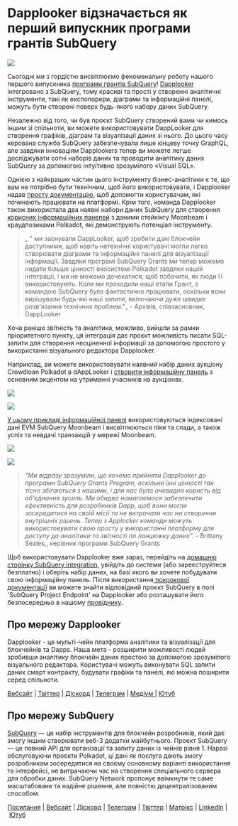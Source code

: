 # Dapplooker відзначається як перший випускник програми грантів  SubQuery

![](https://miro.medium.com/max/700/0*m7loo6ZhFd_UrPtG)

Сьогодні ми з гордістю висвітлюємо феноменальну роботу нашого першого випускника [програми грантів SubQuery](https://subquery.network/grants)! [Dapplooker](https://dapplooker.com/) інтегровано з SubQuery, тому красиві та прості у створенні аналітичні інструменти, такі як експолорери, діаграми та інформаційні панелі, можуть бути створені поверх будь-якого набору даних SubQuery.

Незалежно від того, чи був проєкт SubQuery створений вами чи кимось іншим зі спільноти, ви можете використовувати DappLooker для створення графіків, діаграм та візуалізації даних зі нього. До цього часу керована служба SubQuery забезпечувала лише кінцеву точку GraphQL, але завдяки інноваціям Dapplookers тепер ви можете легше досліджувати сотні наборів даних та проводити аналітику даних SubQuery за допомогою інтуїтивно зрозумілого «Visual SQL».

Однією з найкращих частин цього інструменту бізнес-аналітики є те, що вам не потрібно бути технічним, щоб його використовувати, і Dapplooker надав [просту документацію](https://dapplooker.notion.site/SubQuery-55e159ee37ff453b9a278be0efbe319e), щоб допомогти користувачам, які починають працювати на платформі. Крім того, команда Dapplooker також використала два наявні набори даних SubQuery для створення [корисних інформаційних панелей](https://dapplooker.com/category/subquery?type=dashboard) з даними стейкінгу Moonbeam і краудпозиками Polkadot, які демонструють потенціал інструменту.

> _ " ми заснували DappLooker, щоб зробити дані блокчейн доступними, щоб навіть нетехнічні користувачі могли легко створювати діаграми та інформаційні панелі для візуалізації інформації. Завдяки програмі SubQuery Grants ми тепер можемо надати більше цінності екосистемі Polkadot завдяки нашій інтеграції, і ми не можемо дочекатися, щоб побачити, як люди її використовують. Коли ми проходили наші етапи Грант, з командою SubQuery було фантастично працювати, оскільки вони вирішували будь-які наші запити, включаючи дуже швидке розв'язання технічних проблем."_ - Архівів, співзасновник, DappLooker

Хоча раніше звітність та аналітика, можливо, вийшли за рамки пріоритетного пункту, ця інтеграція дає проєкт можливість писати SQL-запити для створення неоціненної інформації за допомогою простого у використанні візуального редактора Dapplooker.

Наприклад, ви можете використовувати наявний набір даних аукціону Crowdloan Polkadot в dAppLooker і [створити інформаційну панель](https://dapplooker.com/dapp/polkadot-auctions-and-crowdloans-120113?network=subquery&category=subquery&type=dashboard&udid=0) з основним акцентом на утриманні учасників на аукціонах.

![](https://miro.medium.com/max/700/0*IWuAPhPOqiGOFkc-)

![](https://miro.medium.com/max/700/0*Ajx_bTmMcRBuTB_z)

[У цьому прикладі інформаційної панелі](https://dapplooker.com/dapp/subquery-moonbeam-120116?network=subquery&category=subquery&type=dashboard&udid=0) використовуються індексовані дані EVM SubQuery Moonbeam і висвітлюються піки та спади, а також успіх та невдачі транзакцій у мережі Moonbeam.

![](https://miro.medium.com/max/700/0*CPmeF30Kwwj0DbC6)

![](https://miro.medium.com/max/700/0*ofrjdSerY8_8DV-Q)

> _"Ми відразу зрозуміли, що хочемо прийняти Dapplooker до програми SubQuery Grants Program, оскільки їхні цінності так тісно збігаються з нашими, і для нас була очевидна користь від об'єднання зусиль. Ми обидва намагаємося забезпечити ефективність для розробників Dapp, щоб вони могли зосередитися на своїй місії та не витрачати час на створення внутрішніх рішень. Тепер з Applocker команди можуть використовувати свою просту у використанні платформу для доступу до аналітики та звітності по ланцюжку даних"._ - Brittany Seales,, керівник програми SubQuery Grants

Щоб використовувати Dapplooker вже зараз, перейдіть на [домашню сторінку SubQuery integration](https://dapplooker.com/integration/subquery), увійдіть до системи (або зареєструйтеся безплатно) і оберіть набір даних, на базі якого ви хочете побудувати свою інформаційну панель. Після використання[ покрокової документації](https://dapplooker.notion.site/SubQuery-55e159ee37ff453b9a278be0efbe319e) ви можете знайти відповідний проєкт SubQuery в полі 'SubQuery Project Endpoint' на Dapplooker або розташувати його безпосередньо в нашому [провіднику](https://explorer.subquery.network/).

## Про мережу Dapplooker

Dapplooker - це мульті-чейн платформа аналітики та візуалізації для блокчейнів та Dapps. Наша мета - розширити можливості людей зробивши аналітику блокчейн даних простою за допомогою зрозумілого візуального редактора. Користувачі можуть виконувати SQL запити даних смарт контракту, будувати графіки та панелі, які можна поширити серед спільноти.

[Вебсайт](https://dapplooker.com/) | [Твіттер](https://twitter.com/dapplooker) | [Діскорд](https://dapplooker.com/community) | [Телеграм](https://t.me/dapplooker) | [Медіум ](https://dapplooker.medium.com/)| [Ютуб](https://www.youtube.com/channel/UC1KJmtb3UhnWSN_sDv71_fg)

## Про мережу SubQuery

[SubQuery](https://subquery.network/) — це набір інструментів для блокчейн розробників, який дає змогу іншим створювати веб-3 додатки майбутнього. Проект SubQuery — це повний API для організації та запиту даних із чейнів рівня 1. Наразі обслуговуючи проєкти Polkadot, ці дані як послуга дають змогу розробникам зосередитися на своєму основному варіанті використання та інтерфейсі, не витрачаючи час на створення спеціального сервера для обробки даних. SubQuery Network пропонує ввімкнути те саме масштабоване та надійне рішення, але повністю децентралізованим способом.

[Посилання](https://linktr.ee/subquerynetwork) | [Вебсайт](https://subquery.network/) | [Діскорд](https://discord.com/invite/78zg8aBSMG) | [Телеграм](https://t.me/subquerynetwork) | [Твіттер](https://twitter.com/subquerynetwork) | [Матрікс](https://matrix.to/#/#subquery:matrix.org) | [LinkedIn](https://www.linkedin.com/company/subquery) | [Ютуб](https://www.youtube.com/channel/UCi1a6NUUjegcLHDFLr7CqLw)
